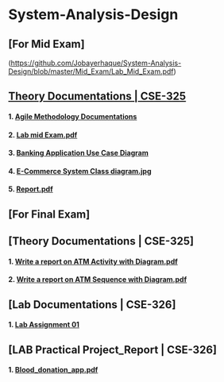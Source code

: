 # System-Analysis-Design

## [For Mid Exam] 
(https://github.com/Jobayerhaque/System-Analysis-Design/blob/master/Mid_Exam/Lab_Mid_Exam.pdf)


## [Theory Documentations | CSE-325](https://github.com/Jobayerhaque/System-Analysis-Design)
#### 1. [Agile Methodology Documentations](https://github.com/Jobayerhaque/System-Analysis-Design/blob/master/Agile%20Development%20Methodology.pdf )
#### 2. [Lab mid Exam.pdf](https://github.com/Jobayerhaque/System-Analysis-Design/blob/master/Lab%20mid%20Exam.pdf)
#### 3. [Banking Application Use Case Diagram](https://github.com/Jobayerhaque/System-Analysis-Design/blob/master/Banking%20App.jpg)
#### 4. [E-Commerce System Class diagram.jpg](https://github.com/Jobayerhaque/System-Analysis-Design/blob/master/New%20Online%20e-Commerce%20System.jpg)
#### 5. [Report.pdf](https://github.com/Jobayerhaque/System-Analysis-Design/blob/master/Report.pdf)

## [For Final Exam] 
## [Theory Documentations | CSE-325]
#### 1. [Write a report on ATM Activity with Diagram.pdf](https://github.com/Jobayerhaque/System-Analysis-Design/blob/master/ATM_Activity/Jobayer%20Haque-171442575.pdf)
#### 2. [Write a report on ATM Sequence with Diagram.pdf](https://github.com/Jobayerhaque/System-Analysis-Design/blob/master/ATM_Sequence_diagram/Jobayer%20Haque-171442575.pdf)

## [Lab Documentations | CSE-326]
#### 1. [Lab Assignment 01](https://github.com/Jobayerhaque/System-Analysis-Design/blob/master/LAB_Final_01.zip )

## [LAB Practical Project_Report | CSE-326]
#### 1. [Blood_donation_app.pdf](https://github.com/Jobayerhaque/System-Analysis-Design/blob/master/Final_Project_Riport/Blood%20donation%20app%20Project%20Report.pdf)
